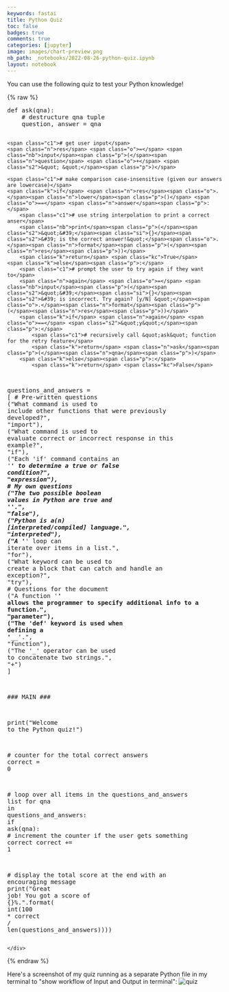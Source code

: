 ```yaml
---
keywords: fastai
title: Python Quiz
toc: false 
badges: true
comments: true
categories: [jupyter]
image: images/chart-preview.png
nb_path: _notebooks/2022-08-26-python-quiz.ipynb
layout: notebook
---
```


<!--
#################################################
### THIS FILE WAS AUTOGENERATED! DO NOT EDIT! ###
#################################################
# file to edit: _notebooks/2022-08-26-python-quiz.ipynb
-->

<div class="container" id="notebook-container">
        
<div class="cell border-box-sizing text_cell rendered"><div class="inner_cell">
<div class="text_cell_render border-box-sizing rendered_html">
<p>You can use the following quiz to test your Python knowledge!</p>

</div>
</div>
</div>
    {% raw %}
    
<div class="cell border-box-sizing code_cell rendered">
<div class="input">

<div class="inner_cell">
    <div class="input_area">
<div class=" highlight hl-python"><pre><span></span><span class="k">def</span> <span class="nf">ask</span><span class="p">(</span><span class="n">qna</span><span class="p">):</span>
    <span class="c1"># destructure qna tuple</span>
    <span class="n">question</span><span class="p">,</span> <span class="n">answer</span> <span class="o">=</span> <span class="n">qna</span>

    <span class="c1"># get user input</span>
    <span class="n">res</span> <span class="o">=</span> <span class="nb">input</span><span class="p">(</span><span class="n">question</span> <span class="o">+</span> <span class="s2">&quot; &quot;</span><span class="p">)</span>

    <span class="c1"># make comparison case-insensitive (given our answers are lowercase)</span>
    <span class="k">if</span> <span class="n">res</span><span class="o">.</span><span class="n">lower</span><span class="p">()</span> <span class="o">==</span> <span class="n">answer</span><span class="p">:</span>
        <span class="c1"># use string interpolation to print a correct anser</span>
        <span class="nb">print</span><span class="p">(</span><span class="s2">&quot;&#39;</span><span class="si">{}</span><span class="s2">&#39; is the correct answer!&quot;</span><span class="o">.</span><span class="n">format</span><span class="p">(</span><span class="n">res</span><span class="p">))</span>
        <span class="k">return</span> <span class="kc">True</span>
    <span class="k">else</span><span class="p">:</span>
        <span class="c1"># prompt the user to try again if they want to</span>
        <span class="n">again</span> <span class="o">=</span> <span class="nb">input</span><span class="p">(</span><span class="s2">&quot;&#39;</span><span class="si">{}</span><span class="s2">&#39; is incorrect. Try again? [y/N] &quot;</span><span class="o">.</span><span class="n">format</span><span class="p">(</span><span class="n">res</span><span class="p">))</span>
        <span class="k">if</span> <span class="n">again</span> <span class="o">==</span> <span class="s2">&quot;y&quot;</span><span class="p">:</span>
            <span class="c1"># recursively call &quot;ask&quot; function for the retry feature</span>
            <span class="k">return</span> <span class="n">ask</span><span class="p">(</span><span class="n">qna</span><span class="p">)</span>
        <span class="k">else</span><span class="p">:</span>
            <span class="k">return</span> <span class="kc">False</span>


<span class="n">questions_and_answers</span> <span class="o">=</span> <span class="p">[</span>
    <span class="c1"># Pre-written questions</span>
    <span class="p">(</span><span class="s2">&quot;What command is used to include other functions that were previously developed?&quot;</span><span class="p">,</span> <span class="s2">&quot;import&quot;</span><span class="p">),</span>
    <span class="p">(</span><span class="s2">&quot;What command is used to evaluate correct or incorrect response in this example?&quot;</span><span class="p">,</span> <span class="s2">&quot;if&quot;</span><span class="p">),</span>
    <span class="p">(</span><span class="s2">&quot;Each &#39;if&#39; command contains an &#39;_________&#39; to determine a true or false condition?&quot;</span><span class="p">,</span> <span class="s2">&quot;expression&quot;</span><span class="p">),</span>
    <span class="c1"># My own questions</span>
    <span class="p">(</span><span class="s2">&quot;The two possible boolean values in Python are true and &#39;____&#39;.&quot;</span><span class="p">,</span> <span class="s2">&quot;false&quot;</span><span class="p">),</span>
    <span class="p">(</span><span class="s2">&quot;Python is a(n) [interpreted/compiled] language.&quot;</span><span class="p">,</span> <span class="s2">&quot;interpreted&quot;</span><span class="p">),</span>
    <span class="p">(</span><span class="s2">&quot;A &#39;___&#39; loop can iterate over items in a list.&quot;</span><span class="p">,</span> <span class="s2">&quot;for&quot;</span><span class="p">),</span>
    <span class="p">(</span><span class="s2">&quot;What keyword can be used to create a block that can catch and handle an exception?&quot;</span><span class="p">,</span> <span class="s2">&quot;try&quot;</span><span class="p">),</span>
    <span class="c1"># Questions for the document</span>
    <span class="p">(</span><span class="s2">&quot;A function &#39;________&#39; allows the programmer to specify additional info to a function.&quot;</span><span class="p">,</span> <span class="s2">&quot;parameter&quot;</span><span class="p">),</span>
    <span class="p">(</span><span class="s2">&quot;The &#39;def&#39; keyword is used when defining a &#39;________&#39;.&quot;</span><span class="p">,</span> <span class="s2">&quot;function&quot;</span><span class="p">),</span>
    <span class="p">(</span><span class="s2">&quot;The &#39;_&#39; operator can be used to concatenate two strings.&quot;</span><span class="p">,</span> <span class="s2">&quot;+&quot;</span><span class="p">)</span>
<span class="p">]</span>

<span class="c1">### MAIN ###</span>

<span class="nb">print</span><span class="p">(</span><span class="s2">&quot;Welcome to the Python quiz!&quot;</span><span class="p">)</span>

<span class="c1"># counter for the total correct answers</span>
<span class="n">correct</span> <span class="o">=</span> <span class="mi">0</span>

<span class="c1"># loop over all items in the questions_and_answers list</span>
<span class="k">for</span> <span class="n">qna</span> <span class="ow">in</span> <span class="n">questions_and_answers</span><span class="p">:</span>
    <span class="k">if</span> <span class="n">ask</span><span class="p">(</span><span class="n">qna</span><span class="p">):</span>
        <span class="c1"># increment the counter if the user gets something correct</span>
        <span class="n">correct</span> <span class="o">+=</span> <span class="mi">1</span>

<span class="c1"># display the total score at the end with an encouraging message</span>
<span class="nb">print</span><span class="p">(</span><span class="s2">&quot;Great job! You got a score of </span><span class="si">{}</span><span class="s2">%.&quot;</span><span class="o">.</span><span class="n">format</span><span class="p">(</span>
    <span class="nb">int</span><span class="p">(</span><span class="mi">100</span> <span class="o">*</span> <span class="n">correct</span> <span class="o">/</span> <span class="nb">len</span><span class="p">(</span><span class="n">questions_and_answers</span><span class="p">))))</span>
</pre></div>

    </div>
</div>
</div>

</div>
    {% endraw %}

<div class="cell border-box-sizing text_cell rendered"><div class="inner_cell">
<div class="text_cell_render border-box-sizing rendered_html">
<p>Here's a screenshot of my quiz running as a separate Python file in my terminal to "show workflow of Input and Output in terminal":
<img src="//images/copied_from_nb/quiz/python-quiz.png" alt="quiz"></p>

</div>
</div>
</div>
</div>
 

